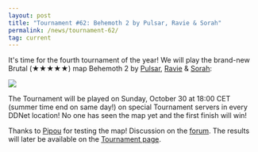 ```yaml
---
layout: post
title: "Tournament #62: Behemoth 2 by Pulsar, Ravie & Sorah"
permalink: /news/tournament-62/
tag: current
---
```


It's time for the fourth tournament of the year! We will play the brand-new Brutal (★★★★★) map Behemoth 2 by [Pulsar](https://ddnet.org/mappers/Pulsar/), [Ravie](https://ddnet.org/mappers/Ravie/) & [Sorah](https://ddnet.org/mappers/Sorah/):

[<img class="demo" src="/_uploads/Behemoth_2.png" />](//forum.ddnet.org/viewtopic.php?f=14&t=7537)

The Tournament will be played on Sunday, October 30 at 18:00 CET (summer time end on same day!) on special Tournament servers in every DDNet location! No one has seen the map yet and the first finish will win!

Thanks to [Pipou](/mappers/Pipou/) for testing the map! Discussion on the [forum](//forum.ddnet.org/viewtopic.php?f=114&t=7537). The results will later be available on the [Tournament page](/tournaments/62/).
